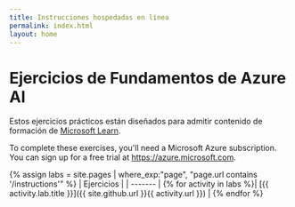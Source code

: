 ```yaml
---
title: Instrucciones hospedadas en línea
permalink: index.html
layout: home
---
```


# <a name="azure-ai-fundamentals-exercises"></a>Ejercicios de Fundamentos de Azure AI

Estos ejercicios prácticos están diseñados para admitir contenido de formación de [Microsoft Learn](https://docs.microsoft.com/training/).

To complete these exercises, you'll need a Microsoft Azure subscription. You can sign up for a free trial at <bpt id="p1">[</bpt><ph id="ph1">https://azure.microsoft.com</ph><ept id="p1">](https://azure.microsoft.com)</ept>.

{% assign labs = site.pages | where_exp:"page", "page.url contains '/instructions'" %}
| Ejercicios |
| ------- | 
{% for activity in labs  %}| [{{ activity.lab.title }}]({{ site.github.url }}{{ activity.url }}) |
{% endfor %}
